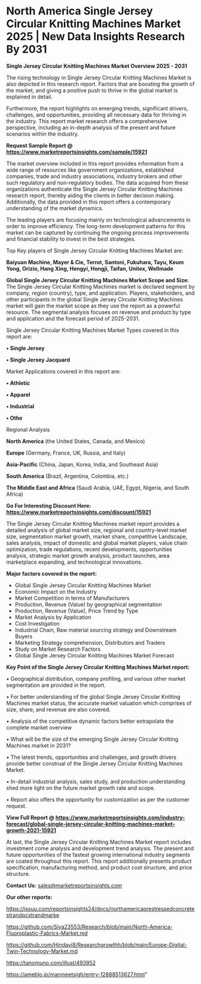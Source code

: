 # North America Single Jersey Circular Knitting Machines Market 2025 | New Data Insights Research By 2031

<Strong> Single Jersey Circular Knitting Machines Market Overview 2025 - 2031</strong>

The rising technology in Single Jersey Circular Knitting Machines Market is also depicted in this research report. Factors that are boosting the growth of the market, and giving a positive push to thrive in the global market is explained in detail.

Furthermore, the report highlights on emerging trends, significant drivers, challenges, and opportunities, providing all necessary data for thriving in the industry. This report market research offers a comprehensive perspective, including an in-depth analysis of the present and future scenarios within the industry.

<strong>Request Sample Report @ <a href=https://www.marketreportsinsights.com/sample/15921>https://www.marketreportsinsights.com/sample/15921</a></strong>

The market overview included in this report provides information from a wide range of resources like government organizations, established companies, trade and industry associations, industry brokers and other such regulatory and non-regulatory bodies. The data acquired from these organizations authenticate the Single Jersey Circular Knitting Machines research report, thereby aiding the clients in better decision making. Additionally, the data provided in this report offers a contemporary understanding of the market dynamics.

The leading players are focusing mainly on technological advancements in order to improve efficiency. The long-term development patterns for this market can be captured by continuing the ongoing process improvements and financial stability to invest in the best strategies.

Top Key players of Single Jersey Circular Knitting Machines Market are:

<strong>Baiyuan Machine, Mayer & Cie, Terrot, Santoni, Fukuhara, Tayu, Keum Yong, Orizio, Hang Xing, Hengyi, Hongji, Taifan, Unitex, Wellmade</strong>

<strong><b>Global Single Jersey Circular Knitting Machines Market Scope and Size:</b></strong>
The Single Jersey Circular Knitting Machines market is declared segment by company, region (country), type, and application. Players, stakeholders, and other participants in the global Single Jersey Circular Knitting Machines market will gain the market scope as they use the report as a powerful resource. The segmental analysis focuses on revenue and product by type and application and the forecast period of 2025-2031.

Single Jersey Circular Knitting Machines Market Types covered in this report are:

<strong>• Single Jersey

• Single Jersey Jacquard</strong>

Market Applications covered in this report are:

<strong>• Athletic

• Apparel

• Industrial

• Othe</strong> 

Regional Analysis

<strong>North America</strong> (the United States, Canada, and Mexico)

<strong>Europe</strong> (Germany, France, UK, Russia, and Italy)

<strong>Asia-Pacific</strong> (China, Japan, Korea, India, and Southeast Asia)

<strong>South America</strong> (Brazil, Argentina, Colombia, etc.)

<strong>The Middle East and Africa</strong> (Saudi Arabia, UAE, Egypt, Nigeria, and South Africa)

<strong>Go For Interesting Discount Here: <a href=https://www.marketreportsinsights.com/discount/15921>https://www.marketreportsinsights.com/discount/15921</a></strong>

The Single Jersey Circular Knitting Machines market report provides a detailed analysis of global market size, regional and country-level market size, segmentation market growth, market share, competitive Landscape, sales analysis, impact of domestic and global market players, value chain optimization, trade regulations, recent developments, opportunities analysis, strategic market growth analysis, product launches, area marketplace expanding, and technological innovations.

<strong><b>Major factors covered in the report:</b></strong>
<ul>
  <li>Global Single Jersey Circular Knitting Machines Market </li>
  <li>Economic Impact on the Industry</li>
  <li>Market Competition in terms of Manufacturers</li>
  <li>Production, Revenue (Value) by geographical segmentation</li>
  <li>Production, Revenue (Value), Price Trend by Type</li>
  <li>Market Analysis by Application</li>
  <li>Cost Investigation</li>
  <li>Industrial Chain, Raw material sourcing strategy and Downstream Buyers</li>
  <li>Marketing Strategy comprehension, Distributors and Traders</li>
  <li>Study on Market Research Factors</li>
  <li>Global Single Jersey Circular Knitting Machines Market Forecast</li>
</ul>

<strong><b>Key Point of the Single Jersey Circular Knitting Machines Market report:</b></strong>

• Geographical distribution, company profiling, and various other market segmentation are provided in the report.

• For better understanding of the global Single Jersey Circular Knitting Machines market status, the accurate market valuation which comprises of size, share, and revenue are also covered.

• Analysis of the competitive dynamic factors better extrapolate the complete market overview

• What will be the size of the emerging Single Jersey Circular Knitting Machines market in 2031?

• The latest trends, opportunities and challenges, and growth drivers provide better construal of the Single Jersey Circular Knitting Machines Market.

• In-detail industrial analysis, sales study, and production understanding shed more light on the future market growth rate and scope.

• Report also offers the opportunity for customization as per the customer request.

<strong><b>View Full Report @ <a href=https://www.marketreportsinsights.com/industry-forecast/global-single-jersey-circular-knitting-machines-market-growth-2021-15921>https://www.marketreportsinsights.com/industry-forecast/global-single-jersey-circular-knitting-machines-market-growth-2021-15921</a></b></strong>


At last, the Single Jersey Circular Knitting Machines Market report includes investment come analysis and development trend analysis. The present and future opportunities of the fastest growing international industry segments are coated throughout this report. This report additionally presents product specification, manufacturing method, and product cost structure, and price structure.

<strong>Contact Us:</strong>
sales@marketreportsinsights.com

<strong>Our other reports:</strong>

<a href=https://issuu.com/reportsinsights24/docs/northamericaprestressedconcretestrandpcstrandmarke>https://issuu.com/reportsinsights24/docs/northamericaprestressedconcretestrandpcstrandmarke</a>

<a href=https://github.com/Siya23553/Research/blob/main/North-America-Fluoroplastic-Fabrics-Market.md>https://github.com/Siya23553/Research/blob/main/North-America-Fluoroplastic-Fabrics-Market.md</a>

<a href=https://github.com/Hindavi8/Researchgrowthh/blob/main/Europe-Digital-Twin-Technology-Market.md>https://github.com/Hindavi8/Researchgrowthh/blob/main/Europe-Digital-Twin-Technology-Market.md</a>

<a href=https://tanomuno.com/illust/493952>https://tanomuno.com/illust/493952</a>

<a href=https://ameblo.jp/manmeetsigh/entry-12888513627.html>https://ameblo.jp/manmeetsigh/entry-12888513627.html</a>"
